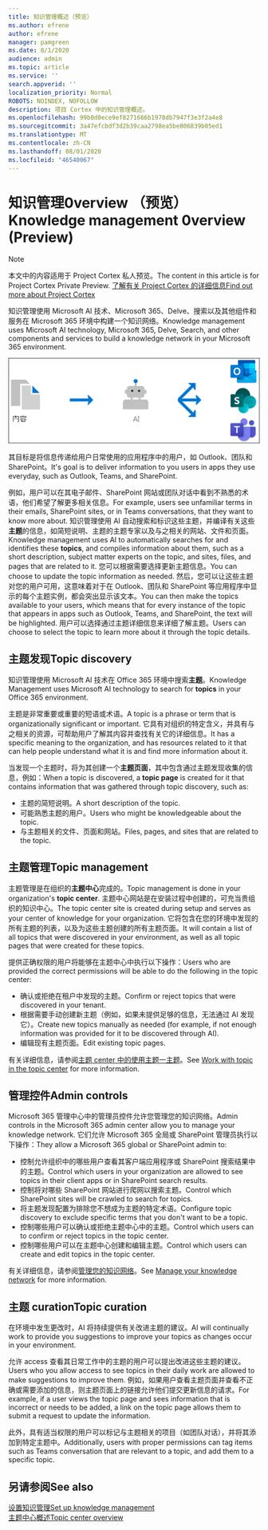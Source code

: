 ```yaml
---
title: 知识管理概述（预览）
ms.author: efrene
author: efrene
manager: pamgreen
ms.date: 8/1/2020
audience: admin
ms.topic: article
ms.service: ''
search.appverid: ''
localization_priority: Normal
ROBOTS: NOINDEX, NOFOLLOW
description: 项目 Cortex 中的知识管理概述。
ms.openlocfilehash: 99b0d0ece9ef8271666b1978db7947f3e3f2a4e8
ms.sourcegitcommit: 3a47efcbdf3d2b39caa2798ea5be806839b05ed1
ms.translationtype: MT
ms.contentlocale: zh-CN
ms.lasthandoff: 08/01/2020
ms.locfileid: "46540067"
---
```

# <a name="knowledge-management-0verview-preview"></a><span data-ttu-id="5b04b-103">知识管理0verview （预览）</span><span class="sxs-lookup"><span data-stu-id="5b04b-103">Knowledge management 0verview (Preview)</span></span>

> [!Note] 
> <span data-ttu-id="5b04b-104">本文中的内容适用于 Project Cortex 私人预览。</span><span class="sxs-lookup"><span data-stu-id="5b04b-104">The content in this article is for Project Cortex Private Preview.</span></span> [<span data-ttu-id="5b04b-105">了解有关 Project Cortex 的详细信息</span><span class="sxs-lookup"><span data-stu-id="5b04b-105">Find out more about Project Cortex</span></span>](https://aka.ms/projectcortex) 

<span data-ttu-id="5b04b-106">知识管理使用 Microsoft AI 技术、Microsoft 365、Delve、搜索以及其他组件和服务在 Microsoft 365 环境中构建一个知识网络。</span><span class="sxs-lookup"><span data-stu-id="5b04b-106">Knowledge management uses Microsoft AI technology, Microsoft 365, Delve, Search, and other components and services to build a knowledge network in your Microsoft 365 environment.</span></span> 

   ![知识管理流程](../media/content-understanding/knowledge-management-flowchart.png) </br> 

<span data-ttu-id="5b04b-108">其目标是将信息传递给用户日常使用的应用程序中的用户，如 Outlook、团队和 SharePoint。</span><span class="sxs-lookup"><span data-stu-id="5b04b-108">It's goal is to deliver information to you users in apps they use everyday, such as Outlook, Teams, and SharePoint.</span></span>

<span data-ttu-id="5b04b-109">例如，用户可以在其电子邮件、SharePoint 网站或团队对话中看到不熟悉的术语，他们希望了解更多相关信息。</span><span class="sxs-lookup"><span data-stu-id="5b04b-109">For example, users see unfamiliar terms in their emails, SharePoint sites, or in Teams conversations, that they want to know more about.</span></span> <span data-ttu-id="5b04b-110">知识管理使用 AI 自动搜索和标识这些主题，并编译有关这些**主题**的信息，如简短说明、主题的主题专家以及与之相关的网站、文件和页面。</span><span class="sxs-lookup"><span data-stu-id="5b04b-110">Knowledge management uses AI to automatically searches for and identifies these **topics**, and compiles information about them, such as a short description, subject matter experts on the topic, and sites, files, and pages that are related to it.</span></span> <span data-ttu-id="5b04b-111">您可以根据需要选择更新主题信息。</span><span class="sxs-lookup"><span data-stu-id="5b04b-111">You can choose to update the topic information as needed.</span></span> <span data-ttu-id="5b04b-112">然后，您可以让这些主题对您的用户可用，这意味着对于在 Outlook、团队和 SharePoint 等应用程序中显示的每个主题实例，都会突出显示该文本。</span><span class="sxs-lookup"><span data-stu-id="5b04b-112">You can then make the topics available to your users, which means that for every instance of the topic that appears in apps such as Outlook, Teams, and SharePoint, the text will be highlighted.</span></span> <span data-ttu-id="5b04b-113">用户可以选择通过主题详细信息来详细了解主题。</span><span class="sxs-lookup"><span data-stu-id="5b04b-113">Users can choose to select the topic to learn more about it through the topic details.</span></span>


## <a name="topic-discovery"></a><span data-ttu-id="5b04b-114">主题发现</span><span class="sxs-lookup"><span data-stu-id="5b04b-114">Topic discovery</span></span>

<span data-ttu-id="5b04b-115">知识管理使用 Microsoft AI 技术在 Office 365 环境中搜索**主题**。</span><span class="sxs-lookup"><span data-stu-id="5b04b-115">Knowledge Management uses Microsoft AI technology to search for **topics** in your Office 365 environment.</span></span>

<span data-ttu-id="5b04b-116">主题是非常重要或重要的短语或术语。</span><span class="sxs-lookup"><span data-stu-id="5b04b-116">A topic is a phrase or term that is organizationally significant or important.</span></span> <span data-ttu-id="5b04b-117">它具有对组织的特定含义，并具有与之相关的资源，可帮助用户了解其内容并查找有关它的详细信息。</span><span class="sxs-lookup"><span data-stu-id="5b04b-117">It has a specific meaning to the organization, and has resources related to it that can help people understand what it is and find more information about it.</span></span>

<span data-ttu-id="5b04b-118">当发现一个主题时，将为其创建一个**主题页面**，其中包含通过主题发现收集的信息，例如：</span><span class="sxs-lookup"><span data-stu-id="5b04b-118">When a topic is discovered, a **topic page** is created for it that contains information that was gathered through topic discovery, such as:</span></span>

- <span data-ttu-id="5b04b-119">主题的简短说明。</span><span class="sxs-lookup"><span data-stu-id="5b04b-119">A short description of the topic.</span></span>
- <span data-ttu-id="5b04b-120">可能熟悉主题的用户。</span><span class="sxs-lookup"><span data-stu-id="5b04b-120">Users who might be knowledgeable about the topic.</span></span>
- <span data-ttu-id="5b04b-121">与主题相关的文件、页面和网站。</span><span class="sxs-lookup"><span data-stu-id="5b04b-121">Files, pages, and sites that are related to the topic.</span></span>


## <a name="topic-management"></a><span data-ttu-id="5b04b-122">主题管理</span><span class="sxs-lookup"><span data-stu-id="5b04b-122">Topic management</span></span>

<span data-ttu-id="5b04b-123">主题管理是在组织的**主题中心**完成的。</span><span class="sxs-lookup"><span data-stu-id="5b04b-123">Topic management is done in your organization's **topic center**.</span></span> <span data-ttu-id="5b04b-124">主题中心网站是在安装过程中创建的，可充当贵组织的知识中心。</span><span class="sxs-lookup"><span data-stu-id="5b04b-124">The topic center site is created during setup and serves as your center of knowledge for your organization.</span></span> <span data-ttu-id="5b04b-125">它将包含在您的环境中发现的所有主题的列表，以及为这些主题创建的所有主题页面。</span><span class="sxs-lookup"><span data-stu-id="5b04b-125">It will contain a list of all topics that were discovered in your environment, as well as all topic pages that were created for these topics.</span></span> 

<span data-ttu-id="5b04b-126">提供正确权限的用户将能够在主题中心中执行以下操作：</span><span class="sxs-lookup"><span data-stu-id="5b04b-126">Users who are provided the correct permissions will be able to do the following in the topic center:</span></span>

- <span data-ttu-id="5b04b-127">确认或拒绝在租户中发现的主题。</span><span class="sxs-lookup"><span data-stu-id="5b04b-127">Confirm or reject topics that were discovered in your tenant.</span></span>
- <span data-ttu-id="5b04b-128">根据需要手动创建新主题（例如，如果未提供足够的信息，无法通过 AI 发现它）。</span><span class="sxs-lookup"><span data-stu-id="5b04b-128">Create new topics manually as needed (for example, if not enough information was provided for it to be discovered through AI).</span></span>
- <span data-ttu-id="5b04b-129">编辑现有主题页面。</span><span class="sxs-lookup"><span data-stu-id="5b04b-129">Edit existing topic pages.</span></span></br>

<span data-ttu-id="5b04b-130">有关详细信息，请参阅[主题 center 中的使用主题一主题](work-with-topics.md)。</span><span class="sxs-lookup"><span data-stu-id="5b04b-130">See [Work with topic in the topic center](work-with-topics.md) for more information.</span></span>  


## <a name="admin-controls"></a><span data-ttu-id="5b04b-131">管理控件</span><span class="sxs-lookup"><span data-stu-id="5b04b-131">Admin controls</span></span>

<span data-ttu-id="5b04b-132">Microsoft 365 管理中心中的管理员控件允许您管理您的知识网络。</span><span class="sxs-lookup"><span data-stu-id="5b04b-132">Admin controls in the Microsoft 365 admin center  allow you to manage your knowledge network.</span></span> <span data-ttu-id="5b04b-133">它们允许 Microsoft 365 全局或 SharePoint 管理员执行以下操作：</span><span class="sxs-lookup"><span data-stu-id="5b04b-133">They allow a Microsoft 365 global or SharePoint admin to:</span></span>

- <span data-ttu-id="5b04b-134">控制允许组织中的哪些用户查看其客户端应用程序或 SharePoint 搜索结果中的主题。</span><span class="sxs-lookup"><span data-stu-id="5b04b-134">Control which users in your organization are allowed to see topics in their client apps or in SharePoint search results.</span></span>
- <span data-ttu-id="5b04b-135">控制将对哪些 SharePoint 网站进行爬网以搜索主题。</span><span class="sxs-lookup"><span data-stu-id="5b04b-135">Control which SharePoint sites will be crawled to search for topics.</span></span>
- <span data-ttu-id="5b04b-136">将主题发现配置为排除您不想成为主题的特定术语。</span><span class="sxs-lookup"><span data-stu-id="5b04b-136">Configure topic discovery to exclude specific terms that you don't want to be a topic.</span></span>
- <span data-ttu-id="5b04b-137">控制哪些用户可以确认或拒绝主题中心中的主题。</span><span class="sxs-lookup"><span data-stu-id="5b04b-137">Control which users can to confirm or reject topics in the topic center.</span></span>
- <span data-ttu-id="5b04b-138">控制哪些用户可以在主题中心创建和编辑主题。</span><span class="sxs-lookup"><span data-stu-id="5b04b-138">Control which users can create and edit topics in the topic center.</span></span>

<span data-ttu-id="5b04b-139">有关详细信息，请参阅[管理您的知识网络](manage-knowledge-network.md)。</span><span class="sxs-lookup"><span data-stu-id="5b04b-139">See [Manage your knowledge network](manage-knowledge-network.md) for more information.</span></span> 

## <a name="topic-curation"></a><span data-ttu-id="5b04b-140">主题 curation</span><span class="sxs-lookup"><span data-stu-id="5b04b-140">Topic curation</span></span>

<span data-ttu-id="5b04b-141">在环境中发生更改时，AI 将持续提供有关改进主题的建议。</span><span class="sxs-lookup"><span data-stu-id="5b04b-141">AI will continually work to provide you suggestions to improve your topics as changes occur in your environment.</span></span>

<span data-ttu-id="5b04b-142">允许 access 查看其日常工作中的主题的用户可以提出改进这些主题的建议。</span><span class="sxs-lookup"><span data-stu-id="5b04b-142">Users who you allow access to see topics in their daily work are allowed to make suggestions to improve them.</span></span> <span data-ttu-id="5b04b-143">例如，如果用户查看主题页面并查看不正确或需要添加的信息，则主题页面上的链接允许他们提交更新信息的请求。</span><span class="sxs-lookup"><span data-stu-id="5b04b-143">For example, if a user views the topic page and sees information that is incorrect or needs to be added, a link on the topic page allows them to submit a request to update the information.</span></span>

<span data-ttu-id="5b04b-144">此外，具有适当权限的用户可以标记与主题相关的项目（如团队对话），并将其添加到特定主题中。</span><span class="sxs-lookup"><span data-stu-id="5b04b-144">Additionally, users with proper permissions can tag items such as Teams conversation that are relevant to a topic, and add them to a specific topic.</span></span>




## <a name="see-also"></a><span data-ttu-id="5b04b-145">另请参阅</span><span class="sxs-lookup"><span data-stu-id="5b04b-145">See also</span></span>
[<span data-ttu-id="5b04b-146">设置知识管理</span><span class="sxs-lookup"><span data-stu-id="5b04b-146">Set up knowledge management</span></span>](set-up-knowledge-network.md)</br>
[<span data-ttu-id="5b04b-147">主题中心概述</span><span class="sxs-lookup"><span data-stu-id="5b04b-147">Topic center overview</span></span>](topic-center-overview.md)